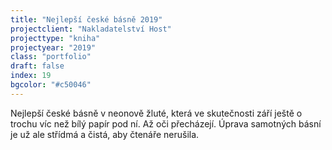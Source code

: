```yaml
---
title: "Nejlepší české básně 2019"
projectclient: "Nakladatelství Host"
projecttype: "kniha"
projectyear: "2019"
class: "portfolio"
draft: false
index: 19
bgcolor: "#c50046"
---
```



Nejlepší české básně v neonově žluté, která ve skutečnosti září ještě o trochu víc než bílý papír pod ní. Až oči přecházejí. Úprava samotných básní je už ale střídmá a čistá, aby čtenáře nerušila.